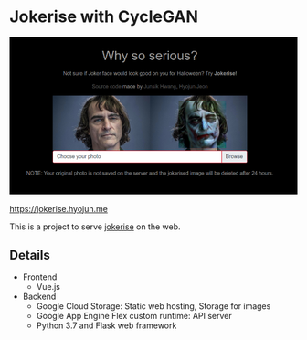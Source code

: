 # Jokerise with CycleGAN

![](screenshot.png)

https://jokerise.hyojun.me

This is a project to serve [jokerise](https://github.com/junkwhinger/jokerise)
on the web.

## Details

* Frontend
  * Vue.js
* Backend
  * Google Cloud Storage: Static web hosting, Storage for images
  * Google App Engine Flex custom runtime: API server
  * Python 3.7 and Flask web framework
